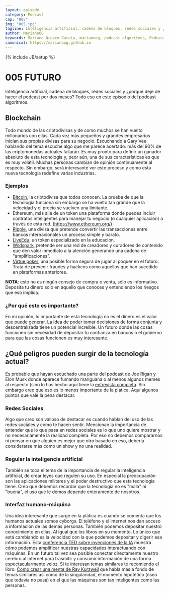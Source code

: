 ```yaml
---
layout: episode
category: Podcast
cap: "005"
img: "005.jpg"
tagline: Inteligencia artificial, cadena de bloques, redes sociales y ¿porqué deje de hacer el podcast por dos meses? Todo eso en este episodio del podcast algoritmos.
author: MarianoOG
keywords: Mariano Orozco Garcia, marianoog, podcast algoritmos, PodcastAlgoritmos
canonical: https://marianoog.github.io
---
```

{% include JB/setup %}

# 005 FUTURO

Inteligencia artificial, cadena de bloques, redes sociales y ¿porqué deje de hacer el podcast por dos meses? Todo eso en este episodio del podcast algoritmos.

## Blockchain

Todo mundo de las criptodivisas y de como muchos se han vuelto millonarios con ellas. Cada vez más pequeños y grandes empresarios inician sus propias divisas para su negocio. Escuchando a Gary Vee hablando del tema escuche algo que me parece acertado: más del 90% de las criptomonedas actuales fallarán. Es muy pronto para definir un ganador absoluto de esta tecnología y, peor aún, una de sus características es que es muy volátil. Muchas personas cambian de opinión continuamente al respecto. Sin embargo, será interesante ver este proceso y como esta nueva tecnología redefine varias industrias.

### Ejemplos

* [Bitcoin](https://www.bitcoin.com/), la criptodivisa que todos conocen. La prueba de que la tecnología funciona sin embargo se ha vuelto tan grande que la velocidad y el precio se vuelven una limitante.
* Ethereum, más allá de un token una plataforma donde puedes incluir contratos inteligentes para manejar tu negocio (o cualquier aplicación) a través de esta red. (https://www.ethereum.org/)
* [Ripple](https://ripple.com/), una divisa que pretende convertir las transacciones entre bancos internacionales un proceso simple y barato.
* [LiveEdu](https://education-ecosystem.com/), un token especializado en la educación.
* [Wildspark](https://wildspark.me/), pretende ser una red de creadores y curadores de contenido que den valor inmediato a la atención generando una cadena de "amplificaciones".
* [Virtue poker](https://virtue.poker/), una posible forma segura de jugar al póquer en el futuro. Trata de prevenir fraudes y hackeos como aquellos que han sucedido en plataformas anteriores.

**NOTA**: esto no es ningún consejo de compra o venta, sólo es informativo. Deposita tu dinero solo en aquello que conoces y entendiendo los riesgos que eso implica.

### ¿Por qué esto es importante?

En mi opinión, lo importante de esta tecnología no es el dinero es el valor que puede generar. La idea de poder tomar decisiones de forma conjunta y descentralizada tiene un potencial increíble. Un futuro donde las cosas funcionen sin necesidad de depositar tu confianza en bancos o el gobierno para que las cosas funcionen es muy interesante.

## ¿Qué peligros pueden surgir de la tecnología actual?

Es probable que hayan escuchado una parte del podcast de Joe Rigan y Elon Musk donde aparece fumando mariguana o al menos algunos memes al respecto (sino lo has hecho aquí tiene la [entrevista completa](https://youtu.be/ycPr5-27vSI). Sin embargo creo que eso es lo menos importante de la plática. Aquí algunos puntos que vale la pena destacar.

### Redes Sociales

Algo que creo son valioso de destacar es cuando hablan del uso de las redes sociales y como te hacen sentir. Mencionan la importancia de entender que lo que pasa en redes sociales es lo que uno quiere mostrar y no necesariamente la realidad completa. Por eso no debemos compararnos ni pensar en que alguien es mejor que otro basado en eso, debería considerarse más como un show y no una realidad.

### Regular la inteligencia artificial

También se toca el tema de la importancia de regular la inteligencia artificial, de crear leyes que regulen su uso. En especial la preocupación son las aplicaciones militares y el poder destructivo que esta tecnología tiene. Creo que debemos recordar que la tecnología no es "mala" ni "buena", el uso que le demos depende enteramente de nosotros.

### Interfaz humano-máquina

Una idea interesante que surge en la plática es cuando se comenta que los humanos actuales somos cyborgs. El teléfono y el internet nos dan acceso a información de las demás personas. También podemos depositar nuestro conocimiento en ellas. Al igual que los libros en su momento. Lo único que está cambiando es la velocidad con la que podemos depositar y digerir esa información. Esta [conferencia TED sobre invenciones de la IA](https://www.ted.com/talks/maurice_conti_the_incredible_inventions_of_intuitive_ai?language=es) muestra cómo podemos amplificar nuestras capacidades interactuando con máquinas. En un futuro tal vez sea posible conectar directamente nuestro cerebro al internet para trasmitir y consumir información de una forma espectacularmente veloz. Si te interesan temas similares te recomiendo el libro: [Como crear una mente de Ray Kurzweil](https://amzn.to/2Nh1Lud) que habla más a fondo de temas similares así como de la singularidad, el momento hipotético (ósea que todavía no pasa) en el que las máquinas son tan inteligentes como las personas.
